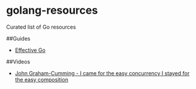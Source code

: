 # golang-resources
Curated list of Go resources

##Guides
* [Effective Go](https://golang.org/doc/effective_go.html)

##Videos
* [John Graham-Cumming - I came for the easy concurrency I stayed for the easy composition](https://www.youtube.com/watch?v=woCg2zaIVzQ)

